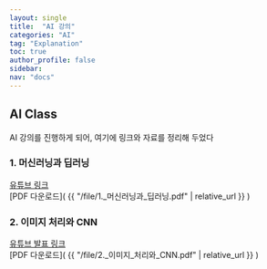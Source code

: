 ```yaml
---
layout: single
title:  "AI 강의"
categories: "AI"
tag: "Explanation"
toc: true
author_profile: false
sidebar:
nav: "docs"
---
```



## AI Class
AI 강의를 진행하게 되어, 여기에 링크와 자료를 정리해 두었다  

### 1. 머신러닝과 딥러닝   
[유튜브 링크](https://youtu.be/ZLOM2Ft-HEs)  
[PDF 다운로드]( {{ "/file/1._머신러닝과_딥러닝.pdf" | relative_url }} )  

### 2. 이미지 처리와 CNN  
[유튜브 발표 링크](https://www.youtube.com/watch?v=iKlgFDXDAv8)  
[PDF 다운로드]( {{ "/file/2._이미지_처리와_CNN.pdf" | relative_url }} )  